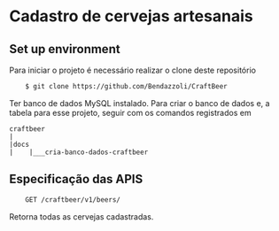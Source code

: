 # Cadastro de cervejas artesanais


## Set up environment

Para iniciar o projeto é necessário realizar o clone deste repositório

```bash
    $ git clone https://github.com/Bendazzoli/CraftBeer
```

Ter banco de dados MySQL instalado.
Para criar o banco de dados e, a tabela para esse projeto, seguir com os comandos registrados em

    craftbeer
    |
    |docs
    |    |___cria-banco-dados-craftbeer


## Especificação das APIS

```bash
    GET /craftbeer/v1/beers/
```
Retorna todas as cervejas cadastradas.

